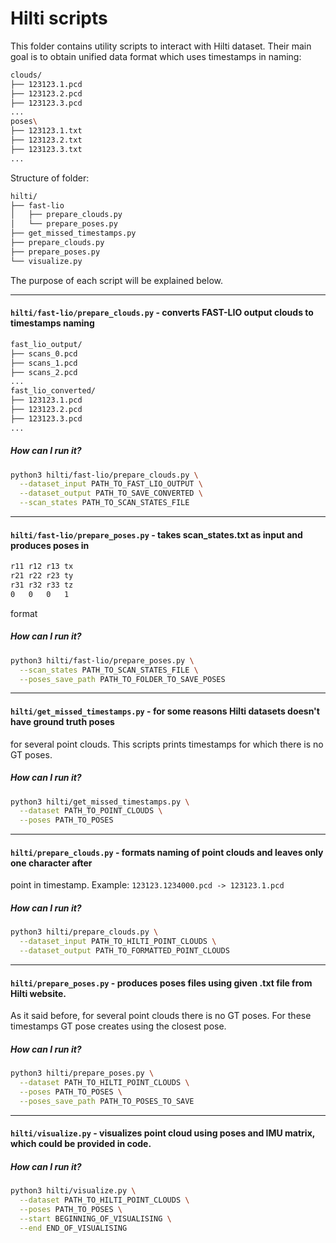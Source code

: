 # Hilti scripts

This folder contains utility scripts to interact with Hilti dataset.
Their main goal is to obtain unified data format which uses timestamps in naming:
```bash
clouds/
├── 123123.1.pcd
├── 123123.2.pcd
├── 123123.3.pcd
...
poses\
├── 123123.1.txt
├── 123123.2.txt
├── 123123.3.txt
...
```

Structure of folder:
```bash
hilti/
├── fast-lio
│   ├── prepare_clouds.py
│   └── prepare_poses.py
├── get_missed_timestamps.py
├── prepare_clouds.py
├── prepare_poses.py
└── visualize.py
```

The purpose of each script will be explained below.

---

#### `hilti/fast-lio/prepare_clouds.py` - converts FAST-LIO output clouds to timestamps naming
```bash
fast_lio_output/
├── scans_0.pcd
├── scans_1.pcd
├── scans_2.pcd
...
fast_lio_converted/
├── 123123.1.pcd
├── 123123.2.pcd
├── 123123.3.pcd
...
```

##### How can I run it?
```bash
python3 hilti/fast-lio/prepare_clouds.py \
  --dataset_input PATH_TO_FAST_LIO_OUTPUT \
  --dataset_output PATH_TO_SAVE_CONVERTED \
  --scan_states PATH_TO_SCAN_STATES_FILE
```

---

#### `hilti/fast-lio/prepare_poses.py` - takes scan_states.txt as input and produces poses in
```bash
r11 r12 r13 tx
r21 r22 r23 ty
r31 r32 r33 tz
0   0   0   1
```
format

##### How can I run it?
```bash
python3 hilti/fast-lio/prepare_poses.py \
  --scan_states PATH_TO_SCAN_STATES_FILE \
  --poses_save_path PATH_TO_FOLDER_TO_SAVE_POSES
```

---

#### `hilti/get_missed_timestamps.py` - for some reasons Hilti datasets doesn't have ground truth poses
for several point clouds. This scripts prints timestamps for which there is no GT poses.

##### How can I run it?
```bash
python3 hilti/get_missed_timestamps.py \
  --dataset PATH_TO_POINT_CLOUDS \
  --poses PATH_TO_POSES
```

---

#### `hilti/prepare_clouds.py` - formats naming of point clouds and leaves only one character after
point in timestamp. Example: `123123.1234000.pcd -> 123123.1.pcd`

##### How can I run it?
```bash
python3 hilti/prepare_clouds.py \
  --dataset_input PATH_TO_HILTI_POINT_CLOUDS \
  --dataset_output PATH_TO_FORMATTED_POINT_CLOUDS
```

---

#### `hilti/prepare_poses.py` - produces poses files using given .txt file from Hilti website.
As it said before, for several point clouds there is no GT poses. For these timestamps GT pose
creates using the closest pose.

##### How can I run it?
```bash
python3 hilti/prepare_poses.py \
  --dataset PATH_TO_HILTI_POINT_CLOUDS \
  --poses PATH_TO_POSES \
  --poses_save_path PATH_TO_POSES_TO_SAVE
```

---

#### `hilti/visualize.py` - visualizes point cloud using poses and IMU matrix, which could be provided in code.

##### How can I run it?
```bash
python3 hilti/visualize.py \
  --dataset PATH_TO_HILTI_POINT_CLOUDS \
  --poses PATH_TO_POSES \
  --start BEGINNING_OF_VISUALISING \
  --end END_OF_VISUALISING
```
